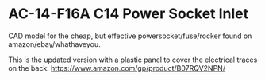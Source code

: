 # AC-14-F16A C14 Power Socket Inlet
CAD model for the cheap, but effective powersocket/fuse/rocker found on amazon/ebay/whathaveyou.

This is the updated version with a plastic panel to cover the electrical traces on the back:
https://www.amazon.com/gp/product/B07RQV2NPN/
